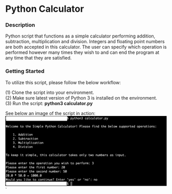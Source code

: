 # Python Calculator

### Description
Python script that functions as a simple calculator performing addition, subtraction, multiplication and division. Integers and floating point numbers are both accepted in this calculator. The user can specify which operation is performed however many times they wish to and can end the program at any time that they are satisfied.

### Getting Started
To utilize this script, please follow the below workflow:

(1) Clone the script into your environment.\
(2) Make sure latest version of Python 3 is installed on the environment.\
(3) Run the script: **python3 calculator.py**

See below an image of the script in action:
![Image of Calculator](https://github.com/markusewalker/Misc-Python-Scripts/blob/main/python-calculator/calculator.png)
`
